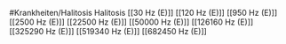 #Krankheiten/Halitosis
Halitosis
[[30 Hz (E)]]
[[120 Hz (E)]]
[[950 Hz (E)]]
[[2500 Hz (E)]]
[[22500 Hz (E)]]
[[50000 Hz (E)]]
[[126160 Hz (E)]]
[[325290 Hz (E)]]
[[519340 Hz (E)]]
[[682450 Hz (E)]]